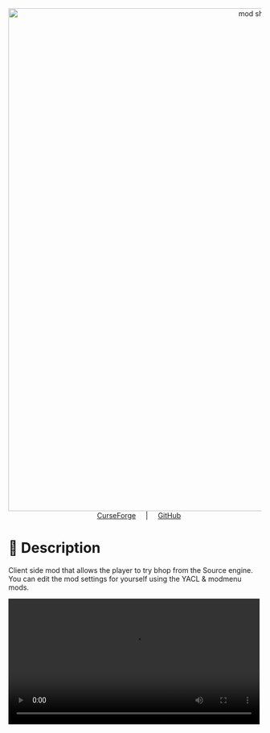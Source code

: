 <div align="center">
  <img src="https://github.com/user-attachments/assets/3bbbb08a-3a3c-4a0b-98b5-0cbf60add64a" width="1000px" alt="mod showcase"/>
  <div>
    <a href="https://www.curseforge.com/minecraft/mc-mods/sourcehop" rel="nofollow">CurseForge</a>
    <span> | </span>
    <a href="https://github.com/ZipeStudio/SourceHop" rel="nofollow">GitHub</a>
  </div>
</div>

# 💬 Description

Client side mod that allows the player to try bhop from the Source engine.<br>
You can edit the mod settings for yourself using the YACL & modmenu mods.

  <video src="https://github.com/user-attachments/assets/9e9cd0e7-7b1e-48ac-82ad-dd75595a7691" width="500px" alt="mod showcase"/>
  <img src="https://github.com/user-attachments/assets/e590f117-c53f-42d9-8362-86e4c6153a34" width="1000px" alt="mod showcase"/>
  <img src="https://github.com/user-attachments/assets/853748e2-6d63-490c-8cdc-afd20c698ca8" width="1000px" alt="mod showcase"/>

